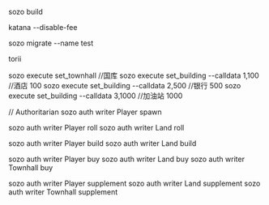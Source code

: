 sozo build

katana --disable-fee

sozo migrate --name test

torii

sozo execute set_townhall  //国库
sozo execute set_building  --calldata 1,100  //酒店 100
sozo execute set_building  --calldata 2,500  //银行 500
sozo execute set_building  --calldata 3,1000 //加油站 1000

// Authoritarian
sozo auth writer Player spawn

sozo auth writer Player roll
sozo auth writer Land roll

sozo auth writer Player build
sozo auth writer Land build

sozo auth writer Player buy
sozo auth writer Land buy
sozo auth writer Townhall buy

sozo auth writer Player supplement
sozo auth writer Land supplement
sozo auth writer Townhall supplement